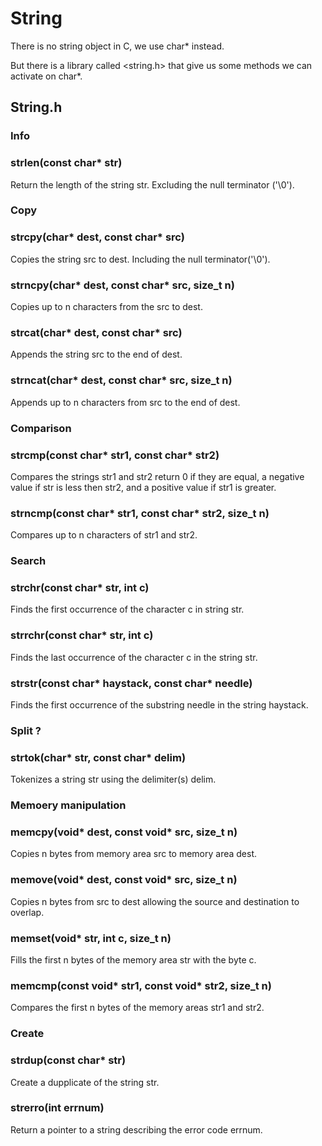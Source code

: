 # String
There is no string object in C, we use char* instead.

But there is a library called <string.h> that give us some methods we can activate on char*.

## String.h

### Info

### strlen(const char* str)
Return the length of the string str. Excluding the null terminator ('\0').

### Copy

### strcpy(char* dest, const char* src)
Copies the string src to dest. Including the null terminator('\0').

### strncpy(char* dest, const char* src, size_t n)
Copies up to n characters from the src to dest.

### strcat(char* dest, const char* src)
Appends the string src to the end of dest.

### strncat(char* dest, const char* src, size_t n)
Appends up to n characters from src to the end of dest.

### Comparison

### strcmp(const char* str1, const char* str2)
Compares the strings str1 and str2 return 0 if they are equal, a negative value if str is less then str2, and a positive value if str1 is greater.

### strncmp(const char* str1, const char* str2, size_t n)
Compares up to n characters of str1 and str2.

### Search

### strchr(const char* str, int c)
Finds the first occurrence of the character c in string str.

### strrchr(const char* str, int c)
Finds the last occurrence of the character c in the string str.

### strstr(const char* haystack, const char* needle)
Finds the first occurrence of the substring needle in the string haystack.

### Split ?

### strtok(char* str, const char* delim)
Tokenizes a string str using the delimiter(s) delim.

### Memoery manipulation

### memcpy(void* dest, const void* src, size_t n)
Copies n bytes from memory area src to memory area dest.

### memove(void* dest, const void* src, size_t n)
Copies n bytes from src to dest allowing the source and destination to overlap.

### memset(void* str, int c, size_t n)
Fills the first n bytes of the memory area str with the byte c.

### memcmp(const void* str1, const void* str2, size_t n)
Compares the first n bytes of the memory areas str1 and str2.

### Create

### strdup(const char* str)
Create a dupplicate of the string str.

### strerro(int errnum)
Return a pointer to a string describing the error code errnum.
